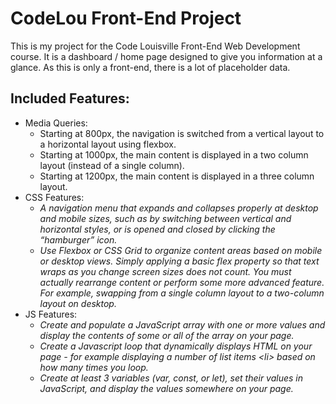 # CodeLou Front-End Project

This is my project for the Code Louisville Front-End Web Development course. It is a dashboard / home page designed to give you information at a glance. As this is only a front-end, there is a lot of placeholder data.

## Included Features:
* Media Queries:
    * Starting at 800px, the navigation is switched from a vertical layout to a horizontal layout using flexbox.
    * Starting at 1000px, the main content is displayed in a two column layout (instead of a single column).
    * Starting at 1200px, the main content is displayed in a three column layout.
* CSS Features:
    * *A navigation menu that expands and collapses properly at desktop and mobile sizes, such as by switching between vertical and horizontal styles, or is opened and closed by clicking the “hamburger” icon.*
    * *Use Flexbox or CSS Grid to organize content areas based on mobile or desktop views. Simply applying a basic flex property so that text wraps as you change screen sizes does not count. You must actually rearrange content or perform some more advanced feature. For example, swapping from a single column layout to a two-column layout on desktop.*
* JS Features:
    * *Create and populate a JavaScript array with one or more values and display the contents of some or all of the array on your page.*
    * *Create a Javascript loop that dynamically displays HTML on your page - for example displaying a number of list items \<li> based on how many times you loop.*
    * *Create at least 3 variables (var, const, or let), set their values in JavaScript, and display the values somewhere on your page.*
